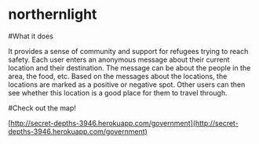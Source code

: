 # northernlight
#What it does

It provides a sense of community and support for refugees trying to reach safety. 
Each user enters an anonymous message about their current location and their destination. 
The message can be about the people in the area, the food, etc. 
Based on the messages about the locations, the locations are marked as a positive or negative spot. 
Other users can then see whether this location is a good place for them to travel through.


#Check out the map!

[http://secret-depths-3946.herokuapp.com/government](http://secret-depths-3946.herokuapp.com/government)
